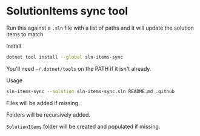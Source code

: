 # SolutionItems sync tool

Run this against a `.sln` file with a list of paths and it will update the solution items to match

Install

```sh
dotnet tool install --global sln-items-sync
```

You'll need `~/.dotnet/tools` on the PATH if it isn't already.

Usage

```sh
sln-items-sync --solution sln-items-sync.sln README.md .github
```

Files will be added if missing.

Folders will be recursively added.

`SolutionItems` folder will be created and populated if missing.
